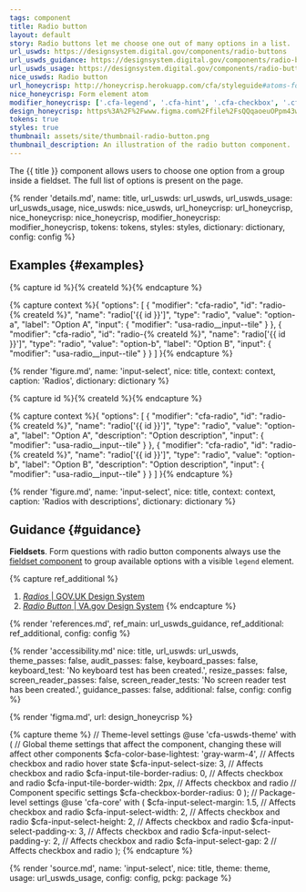 ```yaml
---
tags: component
title: Radio button
layout: default
story: Radio buttons let me choose one out of many options in a list.
url_uswds: https://designsystem.digital.gov/components/radio-buttons
url_uswds_guidance: https://designsystem.digital.gov/components/radio-buttons#guidance
url_uswds_usage: https://designsystem.digital.gov/components/radio-buttons#using-the-radio-buttons-component-2
nice_uswds: Radio button
url_honeycrisp: http://honeycrisp.herokuapp.com/cfa/styleguide#atoms-form_elements
nice_honeycrisp: Form element atom
modifier_honeycrisp: ['.cfa-legend', '.cfa-hint', '.cfa-checkbox', '.cfa-radio']
design_honeycrisp: https%3A%2F%2Fwww.figma.com%2Ffile%2FsQQqaoeuOPpm43wLlYfyEo%2FHoneycrisp-Design-System%3Ftype%3Ddesign%26node-id%3D6129%253A562%26mode%3Ddesign%26t%3DEPbRtLr1I6JH7aqP-1
tokens: true
styles: true
thumbnail: assets/site/thumbnail-radio-button.png
thumbnail_description: An illustration of the radio button component.
---
```


<!-- INTRO -->

The {{ title }} component allows users to choose one option from a group inside a fieldset. The full list of options is present on the page.

<!-- DETAILS -->

{% render 'details.md',
  name: title,
  url_uswds: url_uswds,
  url_uswds_usage: url_uswds_usage,
  nice_uswds: nice_uswds,
  url_honeycrisp: url_honeycrisp,
  nice_honeycrisp: nice_honeycrisp,
  modifier_honeycrisp: modifier_honeycrisp,
  tokens: tokens,
  styles: styles,
  dictionary: dictionary,
  config: config %}

  <!-- EXAMPLES -->

## Examples {#examples}

{% capture id %}{% createId %}{% endcapture %}

{% capture context %}{
  "options": [
    {
      "modifier": "cfa-radio",
      "id": "radio-{% createId %}",
      "name": "radio['{{ id }}']",
      "type": "radio",
      "value": "option-a",
      "label": "Option A",
      "input": {
        "modifier": "usa-radio__input--tile"
      }
    },
    {
      "modifier": "cfa-radio",
      "id": "radio-{% createId %}",
      "name": "radio['{{ id }}']",
      "type": "radio",
      "value": "option-b",
      "label": "Option B",
      "input": {
        "modifier": "usa-radio__input--tile"
      }
    }
  ]
}{% endcapture %}

{% render 'figure.md', name: 'input-select', nice: title, context: context, caption: 'Radios', dictionary: dictionary %}

{% capture id %}{% createId %}{% endcapture %}

{% capture context %}{
  "options": [
    {
      "modifier": "cfa-radio",
      "id": "radio-{% createId %}",
      "name": "radio['{{ id }}']",
      "type": "radio",
      "value": "option-a",
      "label": "Option A",
      "description": "Option description",
      "input": {
        "modifier": "usa-radio__input--tile"
      }
    },
    {
      "modifier": "cfa-radio",
      "id": "radio-{% createId %}",
      "name": "radio['{{ id }}']",
      "type": "radio",
      "value": "option-b",
      "label": "Option B",
      "description": "Option description",
      "input": {
        "modifier": "usa-radio__input--tile"
      }
    }
  ]
}{% endcapture %}

{% render 'figure.md', name: 'input-select', nice: title, context: context, caption: 'Radios with descriptions', dictionary: dictionary %}

<!-- GUIDANCE -->

## Guidance {#guidance}

**Fieldsets**. Form questions with radio button components always use the <a href="{{ config.baseUrl }}components/fieldset">fieldset component</a> to group available options with a visible `legend` element.

{% capture ref_additional %}
1. <a href="https://design-system.service.gov.uk/components/radios" target="_blank" rel="noopener nofollow" class="usa-link--external"><cite>Radios</cite> | GOV.UK Design System</a>
1. <a href="https://design.va.gov/components/form/radio-button" target="_blank" rel="noopener nofollow" class="usa-link--external"><cite>Radio Button</cite> | VA.gov Design System</a>
{% endcapture %}

{% render 'references.md', ref_main: url_uswds_guidance, ref_additional: ref_additional, config: config %}

<!-- ACCESSIBILITY -->

{% render 'accessibility.md'
  nice: title,
  url_uswds: url_uswds,
  theme_passes: false,
  audit_passes: false,
  keyboard_passes: false,
  keyboard_test: 'No keyboard test has been created.',
  resize_passes: false,
  screen_reader_passes: false,
  screen_reader_tests: 'No screen reader test has been created.',
  guidance_passes: false,
  additional: false,
  config: config %}

<!-- DESIGN -->

{% render 'figma.md', url: design_honeycrisp %}

<!-- SOURCE -->

{% capture theme %}
// Theme-level settings
@use 'cfa-uswds-theme' with (
  // Global theme settings that affect the component, changing these will affect other components
  $cfa-color-base-lightest: 'gray-warm-4', // Affects checkbox and radio hover state
  $cfa-input-select-size: 3,               // Affects checkbox and radio
  $cfa-input-tile-border-radius: 0,        // Affects checkbox and radio
  $cfa-input-tile-border-width: 2px,       // Affects checkbox and radio
  // Component specific settings
  $cfa-checkbox-border-radius: 0
);
// Package-level settings
@use 'cfa-core' with (
  $cfa-input-select-margin: 1.5,  // Affects checkbox and radio
  $cfa-input-select-width: 2,     // Affects checkbox and radio
  $cfa-input-select-height: 2,    // Affects checkbox and radio
  $cfa-input-select-padding-x: 3, // Affects checkbox and radio
  $cfa-input-select-padding-y: 2, // Affects checkbox and radio
  $cfa-input-select-gap: 2        // Affects checkbox and radio
);
{% endcapture %}

{% render 'source.md', name: 'input-select', nice: title, theme: theme, usage: url_uswds_usage, config: config, pckg: package %}

